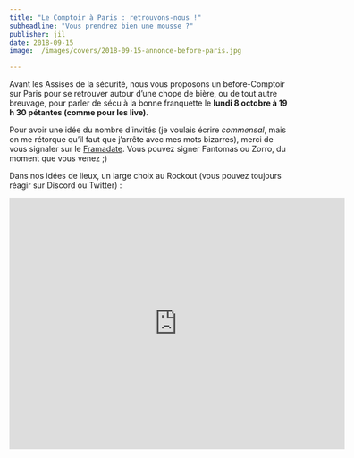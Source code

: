 ```yaml
---
title: "Le Comptoir à Paris : retrouvons-nous !"
subheadline: "Vous prendrez bien une mousse ?"
publisher: jil
date: 2018-09-15
image:  /images/covers/2018-09-15-annonce-before-paris.jpg

---
```


Avant les Assises de la sécurité, nous vous proposons un before-Comptoir sur Paris pour se retrouver autour d’une chope de bière, ou de tout autre breuvage, pour parler de sécu à la bonne franquette le **lundi 8 octobre à 19 h 30 pétantes (comme pour les live)**.

Pour avoir une idée du nombre d’invités (je voulais écrire *commensal*, mais on me rétorque qu’il faut que j’arrête avec mes mots bizarres), merci de vous signaler sur le [Framadate](https://framadate.org/7nTqq1OOApqZlZpk). Vous pouvez signer Fantomas ou Zorro, du moment que vous venez ;)


Dans nos idées de lieux, un large choix au Rockout (vous pouvez toujours réagir sur Discord ou Twitter) :

<iframe src="https://www.google.com/maps/embed?pb=!1m18!1m12!1m3!1d2620.441779152611!2d2.1418767515670827!3d48.94507327919441!2m3!1f0!2f0!3f0!3m2!1i1024!2i768!4f13.1!3m3!1m2!1s0x47e6618159318141%3A0x5e6c0d748e235137!2sRockOut!5e0!3m2!1sen!2sfr!4v1537039083877" width="600" height="450" frameborder="0" style="border:0" allowfullscreen></iframe>
